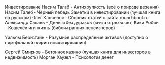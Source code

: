 Инвестирование
Насим Талеб - Антихрупкость (всё о природе везения)
Насим Талеб - Чёрный лебедь
Заметки в инвестировании (лучшая книга на русском)
Олег Клоченок - Сборник статей с сайта roundabout.ru
Александр Силаев - Деньги без дураков (книга отрезвляет)
Вики Робин - Кошелёк или жизнь (библия ранних пенсионеров)

Уильям Бернстайн - Разумное распределение активов (доступно о портфельной теории инвестирования)

Сергей Смирнов - Бетонное казино (лучшая книга для инвесторов в недвижимость)
Морган Хаузел - Психология денег